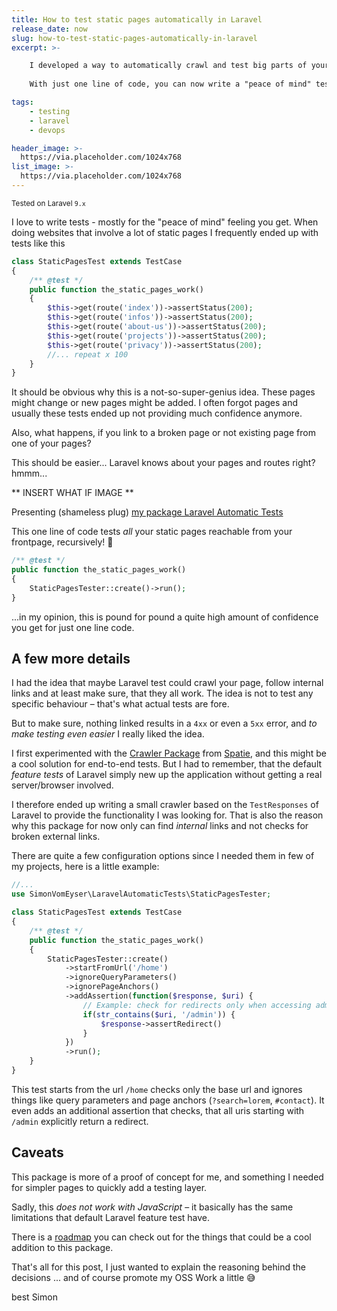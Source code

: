 ```yaml
---
title: How to test static pages automatically in Laravel
release_date: now
slug: how-to-test-static-pages-automatically-in-laravel
excerpt: >-

    I developed a way to automatically crawl and test big parts of your Laravel application.
    
    With just one line of code, you can now write a "peace of mind" test that gives you a lot of confidence.

tags:
    - testing
    - laravel
    - devops

header_image: >-
  https://via.placeholder.com/1024x768
list_image: >-
  https://via.placeholder.com/1024x768
---
```

<small>Tested on Laravel `9.x` </small>

I love to write tests - mostly for the "peace of mind" feeling you get. When doing websites that involve a lot of static pages I frequently ended up with tests like this

```php
class StaticPagesTest extends TestCase
{
    /** @test */
    public function the_static_pages_work()
    {
        $this->get(route('index'))->assertStatus(200);
        $this->get(route('infos'))->assertStatus(200);
        $this->get(route('about-us'))->assertStatus(200);
        $this->get(route('projects'))->assertStatus(200);
        $this->get(route('privacy'))->assertStatus(200);
        //... repeat x 100
    }
}
```

It should be obvious why this is a not-so-super-genius idea. These pages might change or new pages might be added. I often forgot pages and usually these tests ended up not providing much confidence anymore.

Also, what happens, if you link to a broken page or not existing page from one of your pages?

This should be easier... Laravel knows about your pages and routes right? hmmm...

** INSERT WHAT IF IMAGE **

Presenting (shameless plug) [my package Laravel Automatic Tests](https://github.com/simonvomeyser/laravel-automatic-tests)

This one line of code tests *all* your static pages reachable from your frontpage, recursively! 🎉

```php
/** @test */
public function the_static_pages_work()
{
    StaticPagesTester::create()->run();
}
```

...in my opinion, this is pound for pound a quite high amount of confidence you get for just one line code.

## A few more details

I had the idea that maybe Laravel test could crawl your page, follow internal links and at least make sure, that they all work. The idea is not to test any specific behaviour – that's what actual tests are fore.

But to make sure, nothing linked results in a `4xx` or even a `5xx` error, and *to make testing even easier* I really liked the idea.

I first experimented with the [Crawler Package](https://github.com/spatie/crawler) from [Spatie](https://spatie.be), and this might be a cool solution for end-to-end tests. But I had to remember, that the default *feature tests* of Laravel simply new up the application without getting a real server/browser involved. 

I therefore ended up writing a small crawler based on the `TestResponses` of Laravel to provide the functionality I was looking  for. That is also the reason why this package for now only can find *internal* links and not checks for broken external links.

There are quite a few configuration options since I needed them in few of my projects, here is a little example:

```php
//...
use SimonVomEyser\LaravelAutomaticTests\StaticPagesTester;

class StaticPagesTest extends TestCase
{
    /** @test */
    public function the_static_pages_work()
    {
        StaticPagesTester::create()
            ->startFromUrl('/home')
            ->ignoreQueryParameters()
            ->ignorePageAnchors()
            ->addAssertion(function($response, $uri) {
                // Example: check for redirects only when accessing admin area
                if(str_contains($uri, '/admin')) {
                    $response->assertRedirect()
                }
            })
            ->run();
    }
}
```

This test starts from the url `/home` checks only the base url and ignores things like query parameters and page anchors (`?search=lorem`, `#contact`). It even adds an additional assertion that checks, that all uris starting with `/admin` explicitly return a redirect. 

## Caveats

This package is more of a proof of concept for me, and something I needed for simpler pages to quickly add a testing layer.

Sadly, this *does not work with JavaScript* – it basically has the same limitations that default Laravel feature test have. 

There is a [roadmap](https://github.com/simonvomeyser/laravel-automatic-tests#roadmap) you can check out for the things that could be a cool addition to this package.

That's all for this post, I just wanted to explain the reasoning behind the decisions ... and of course promote my OSS Work a little 😅


best
Simon
